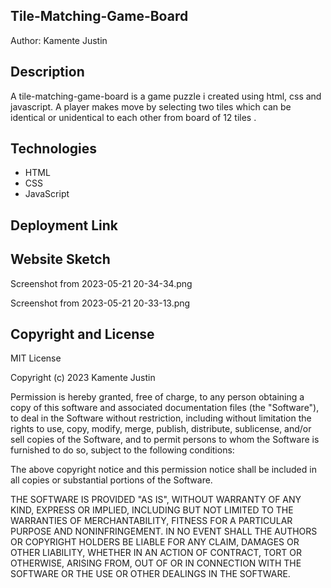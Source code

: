 ## Tile-Matching-Game-Board
Author: Kamente Justin

## Description 
A tile-matching-game-board is a game puzzle i created using html, css and javascript. A player makes move by selecting two tiles which can be identical or unidentical to each other from board of 12 tiles .

## Technologies
- HTML
- CSS
- JavaScript

## Deployment Link



## Website Sketch
Screenshot from 2023-05-21 20-34-34.png

Screenshot from 2023-05-21 20-33-13.png

## Copyright and License
MIT License

Copyright (c) 2023 Kamente Justin

Permission is hereby granted, free of charge, to any person obtaining a copy of this software and associated documentation files (the "Software"), to deal in the Software without restriction, including without limitation the rights to use, copy, modify, merge, publish, distribute, sublicense, and/or sell copies of the Software, and to permit persons to whom the Software is furnished to do so, subject to the following conditions:

The above copyright notice and this permission notice shall be included in all copies or substantial portions of the Software.

THE SOFTWARE IS PROVIDED "AS IS", WITHOUT WARRANTY OF ANY KIND, EXPRESS OR IMPLIED, INCLUDING BUT NOT LIMITED TO THE WARRANTIES OF MERCHANTABILITY, FITNESS FOR A PARTICULAR PURPOSE AND NONINFRINGEMENT. IN NO EVENT SHALL THE AUTHORS OR COPYRIGHT HOLDERS BE LIABLE FOR ANY CLAIM, DAMAGES OR OTHER LIABILITY, WHETHER IN AN ACTION OF CONTRACT, TORT OR OTHERWISE, ARISING FROM, OUT OF OR IN CONNECTION WITH THE SOFTWARE OR THE USE OR OTHER DEALINGS IN THE SOFTWARE.